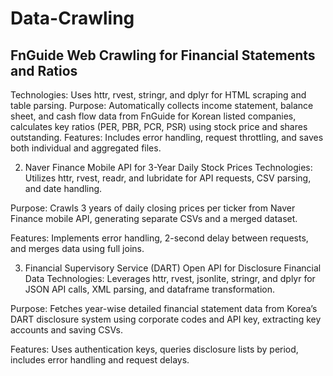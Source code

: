 # Data-Crawling
## FnGuide Web Crawling for Financial Statements and Ratios
  Technologies: Uses httr, rvest, stringr, and dplyr for HTML scraping and table parsing.
  Purpose: Automatically collects income statement, balance sheet, and cash flow data from FnGuide for Korean listed companies, calculates key ratios (PER, PBR, PCR, PSR) using stock price and shares outstanding.
  Features: Includes error handling, request throttling, and saves both individual and aggregated files.

2. Naver Finance Mobile API for 3-Year Daily Stock Prices
Technologies: Utilizes httr, rvest, readr, and lubridate for API requests, CSV parsing, and date handling.

Purpose: Crawls 3 years of daily closing prices per ticker from Naver Finance mobile API, generating separate CSVs and a merged dataset.

Features: Implements error handling, 2-second delay between requests, and merges data using full joins.

3. Financial Supervisory Service (DART) Open API for Disclosure Financial Data
Technologies: Leverages httr, rvest, jsonlite, stringr, and dplyr for JSON API calls, XML parsing, and dataframe transformation.

Purpose: Fetches year-wise detailed financial statement data from Korea’s DART disclosure system using corporate codes and API key, extracting key accounts and saving CSVs.

Features: Uses authentication keys, queries disclosure lists by period, includes error handling and request delays.
